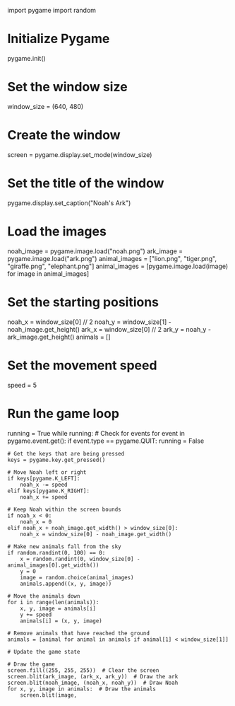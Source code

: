 import pygame
import random

# Initialize Pygame
pygame.init()

# Set the window size
window_size = (640, 480)

# Create the window
screen = pygame.display.set_mode(window_size)

# Set the title of the window
pygame.display.set_caption("Noah's Ark")

# Load the images
noah_image = pygame.image.load("noah.png")
ark_image = pygame.image.load("ark.png")
animal_images = ["lion.png", "tiger.png", "giraffe.png", "elephant.png"]
animal_images = [pygame.image.load(image) for image in animal_images]

# Set the starting positions
noah_x = window_size[0] // 2
noah_y = window_size[1] - noah_image.get_height()
ark_x = window_size[0] // 2
ark_y = noah_y - ark_image.get_height()
animals = []

# Set the movement speed
speed = 5

# Run the game loop
running = True
while running:
    # Check for events
    for event in pygame.event.get():
        if event.type == pygame.QUIT:
            running = False

    # Get the keys that are being pressed
    keys = pygame.key.get_pressed()

    # Move Noah left or right
    if keys[pygame.K_LEFT]:
        noah_x -= speed
    elif keys[pygame.K_RIGHT]:
        noah_x += speed

    # Keep Noah within the screen bounds
    if noah_x < 0:
        noah_x = 0
    elif noah_x + noah_image.get_width() > window_size[0]:
        noah_x = window_size[0] - noah_image.get_width()

    # Make new animals fall from the sky
    if random.randint(0, 100) == 0:
        x = random.randint(0, window_size[0] - animal_images[0].get_width())
        y = 0
        image = random.choice(animal_images)
        animals.append((x, y, image))

    # Move the animals down
    for i in range(len(animals)):
        x, y, image = animals[i]
        y += speed
        animals[i] = (x, y, image)

    # Remove animals that have reached the ground
    animals = [animal for animal in animals if animal[1] < window_size[1]]

    # Update the game state

    # Draw the game
    screen.fill((255, 255, 255))  # Clear the screen
    screen.blit(ark_image, (ark_x, ark_y))  # Draw the ark
    screen.blit(noah_image, (noah_x, noah_y))  # Draw Noah
    for x, y, image in animals:  # Draw the animals
        screen.blit(image,
